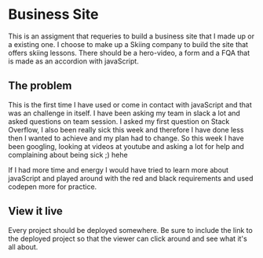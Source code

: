 # Business Site

This is an assigment that requeries to build a business site that I made up or a existing one. I choose to make up a Skiing company to build the site that offers skiing lessons. There should be a hero-video, a form and a FQA that is made as an accordion with javaScript. 

## The problem

This is the first time I have used or come in contact with javaScript and that was an challenge in itself. I have been asking my team in slack a lot and asked questions on team session. I asked my first question on Stack Overflow, I also been really sick this week and therefore I have done less then I wanted to achieve and my plan had to change. So this week I have been googling, looking at videos at youtube and asking a lot for help and complaining about being sick ;) hehe 

If I had more time and energy I would have tried to learn more about javaScript and played around with the red and black requirements and used codepen more for practice.  


## View it live
Every project should be deployed somewhere. Be sure to include the link to the deployed project so that the viewer can click around and see what it's all about.
